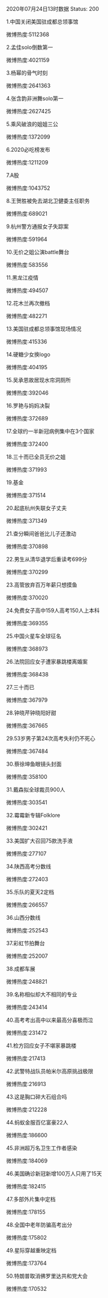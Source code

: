 2020年07月24日13时数据
Status: 200

1.中国关闭美国驻成都总领事馆

微博热度:5112368

2.孟佳solo倒数第一

微博热度:4021159

3.杨幂的骨气时刻

微博热度:2641363

4.张含韵非洲舞solo第一

微博热度:2627425

5.乘风破浪的姐姐三公

微博热度:1372099

6.2020必吃榜发布

微博热度:1211209

7.A股

微博热度:1043752

8.王贺胜被免去湖北卫健委主任职务

微博热度:689021

9.杭州警方通报女子失踪案

微博热度:591964

10.无价之姐公演battle舞台

微博热度:583556

11.黑龙江疫情

微博热度:494507

12.花木兰再次撤档

微博热度:482271

13.美国驻成都总领事馆现场情况

微博热度:415336

14.硬糖少女换logo

微博热度:404195

15.吴承恩故居现水帘洞厕所

微博热度:392046

16.罗艳与妈妈决裂

微博热度:372689

17.全球约一半新冠病例集中在3个国家

微博热度:372400

18.三十而已全员无价之姐

微博热度:371993

19.基金

微博热度:371514

20.起底杭州失联女子丈夫

微博热度:371349

21.查分瞬间爸爸比儿子还激动

微博热度:370898

22.男生从清华退学后重读考699分

微博热度:370299

23.高管放弃百万年薪只想摸鱼

微博热度:370020

24.免费女子高中159人高考150人上本科

微博热度:369355

25.中国火星车全球征名

微博热度:368973

26.法院回应女子遭家暴跳楼离婚案

微博热度:368438

27.三十而已

微博热度:367979

28.钟晓芹钟晓阳好甜

微博热度:367665

29.53岁男子第24次高考失利仍不死心

微博热度:367484

30.蔡徐坤鱼眼镜头封面

微博热度:358100

31.戴森拟全球裁员900人

微博热度:303541

32.霉霉新专辑Folklore

微博热度:302421

33.美国扩大召回75款洗手液

微博热度:277107

34.陕西高考分数线

微博热度:272403

35.乐队的夏天2定档

微博热度:266557

36.山西分数线

微博热度:252543

37.彩虹节拍舞台

微博热度:252007

38.成都车展

微博热度:248821

39.名称相似却大不相同的专业

微博热度:243414

40.高考考出高中以来最高分喜极而泣

微博热度:231472

41.检方回应女子不堪家暴跳楼

微博热度:217413

42.武警特战队员帕米尔高原挑战极限

微博热度:216913

43.这是胸口碎大石组合吗

微博热度:212228

44.蚂蚁金服百亿富豪22人

微博热度:186600

45.非洲超万名卫生工作者感染

微博热度:184069

46.美国确诊新冠新增100万人只用了15天

微博热度:182415

47.多部外片集中定档

微博热度:178155

48.全国中老年防骗高考出分

微博热度:175802

49.星际穿越重映定档

微博热度:173764

50.特朗普取消佛罗里达共和党大会

微博热度:170532

